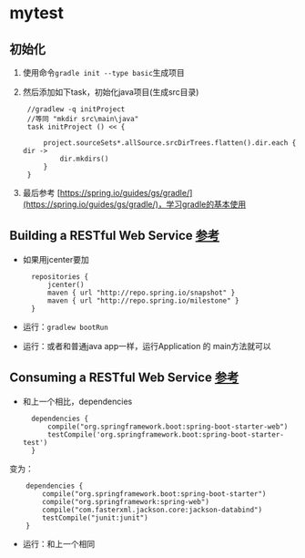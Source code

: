 # mytest

## 初始化
1. 使用命令`gradle init --type basic`生成项目
1. 然后添加如下task，初始化java项目(生成src目录)

		//gradlew -q initProject
		//等同 "mkdir src\main\java"
		task initProject () << {
		
			project.sourceSets*.allSource.srcDirTrees.flatten().dir.each { dir ->
				dir.mkdirs()
			}
		}
1. 最后参考 [https://spring.io/guides/gs/gradle/](https://spring.io/guides/gs/gradle/)，学习gradle的基本使用


## Building a RESTful Web Service [参考](https://spring.io/guides/gs/rest-service/)

- 如果用jcenter要加

	    repositories {
	        jcenter()
	        maven { url "http://repo.spring.io/snapshot" }
	        maven { url "http://repo.spring.io/milestone" }
	    }

- 运行：`gradlew bootRun`
- 运行：或者和普通java app一样，运行Application 的 main方法就可以


## Consuming a RESTful Web Service [参考](https://spring.io/guides/gs/consuming-rest/)

- 和上一个相比，dependencies

		dependencies {
		    compile("org.springframework.boot:spring-boot-starter-web")
		    testCompile('org.springframework.boot:spring-boot-starter-test')
		}
变为：

		dependencies {
		    compile("org.springframework.boot:spring-boot-starter")
		    compile("org.springframework:spring-web")
		    compile("com.fasterxml.jackson.core:jackson-databind")
		    testCompile("junit:junit")
		}

- 运行：和上一个相同


